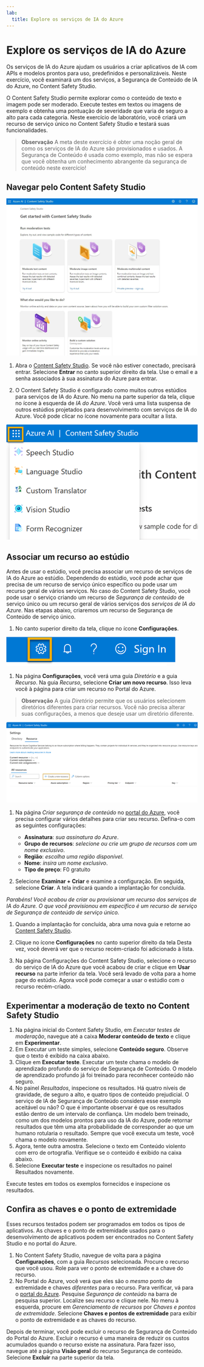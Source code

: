 ```yaml
---
lab:
  title: Explore os serviços de IA do Azure
---
```


# Explore os serviços de IA do Azure

Os serviços de IA do Azure ajudam os usuários a criar aplicativos de IA com APIs e modelos prontos para uso, predefinidos e personalizáveis. Neste exercício, você examinará um dos serviços, a Segurança de Conteúdo de IA do Azure, no Content Safety Studio.

O Content Safety Studio permite explorar como o conteúdo de texto e imagem pode ser moderado. Execute testes em textos ou imagens de exemplo e obtenha uma pontuação de severidade que varia de seguro a alto para cada categoria. Neste exercício de laboratório, você criará um recurso de serviço único no Content Safety Studio e testará suas funcionalidades. 

> **Observação** A meta deste exercício é obter uma noção geral de como os serviços de IA do Azure são provisionados e usados. A Segurança de Conteúdo é usada como exemplo, mas não se espera que você obtenha um conhecimento abrangente da segurança de conteúdo neste exercício!

## Navegar pelo Content Safety Studio 

![Captura de tela da página de aterrissagem do estúdio de segurança de conteúdo.](./media/content-safety/content-safety-getting-started.png)

1. Abra o [Content Safety Studio](https://contentsafety.cognitive.azure.com?azure-portal=true). Se você não estiver conectado, precisará entrar. Selecione **Entrar** no canto superior direito da tela. Use o email e a senha associados à sua assinatura do Azure para entrar. 

1. O Content Safety Studio é configurado como muitos outros estúdios para serviços de IA do Azure. No menu na parte superior da tela, clique no ícone à esquerda de *IA do Azure*. Você verá uma lista suspensa de outros estúdios projetados para desenvolvimento com serviços de IA do Azure. Você pode clicar no ícone novamente para ocultar a lista.

![Uma captura de tela do menu do Content Safety Studio com uma seleção de alternância aberta para alternar para outros estúdios.](./media/content-safety/studio-toggle-icon.png)  

## Associar um recurso ao estúdio 

Antes de usar o estúdio, você precisa associar um recurso de serviços de IA do Azure ao estúdio. Dependendo do estúdio, você pode achar que precisa de um recurso de serviço único específico ou pode usar um recurso geral de vários serviços. No caso do Content Safety Studio, você pode usar o serviço criando um recurso de *Segurança de conteúdo* de serviço único ou um recurso geral de vários serviços dos *serviços de IA do Azure*. Nas etapas abaixo, criaremos um recurso de Segurança de Conteúdo de serviço único. 

1. No canto superior direito da tela, clique no ícone **Configurações**. 

![Uma captura de tela do ícone de configurações no canto superior direito da tela, ao lado dos ícones de sino, ponto de interrogação e sorriso.](./media/content-safety/settings-toggle.png)

1. Na página **Configurações**, você verá uma guia *Diretório* e a guia *Recurso*. Na guia *Recurso*, selecione **Criar um novo recurso**. Isso leva você à página para criar um recurso no Portal do Azure.

> **Observação** A guia *Diretório* permite que os usuários selecionem diretórios diferentes para criar recursos. Você não precisa alterar suas configurações, a menos que deseje usar um diretório diferente. 

![Captura de tela de onde selecionar criar um recurso na página de configurações do Content Safety Studio.](./media/content-safety/create-new-resource-from-studio.png)

1. Na página *Criar segurança de conteúdo* no [portal do Azure](https://portal.azure.com?auzre-portal=true), você precisa configurar vários detalhes para criar seu recurso. Defina-o com as seguintes configurações:
    - **Assinatura**: *sua assinatura do Azure*.
    - **Grupo de recursos**: *selecione ou crie um grupo de recursos com um nome exclusivo*.
    - **Região**: *escolha uma região disponível*.
    - **Nome**: *insira um nome exclusivo*.
    - **Tipo de preço**: F0 gratuito

1. Selecione **Examinar + Criar** e examine a configuração. Em seguida, selecione **Criar**. A tela indicará quando a implantação for concluída. 

*Parabéns! Você acabou de criar ou provisionar um recurso dos serviços de IA do Azure. O que você provisionou em específico é um recurso de serviço de Segurança de conteúdo de serviço único.*

1. Quando a implantação for concluída, abra uma nova guia e retorne ao [Content Safety Studio](https://contentsafety.cognitive.azure.com?azure-portal=true). 

1. Clique no ícone **Configurações** no canto superior direito da tela Desta vez, você deverá ver que o recurso recém-criado foi adicionado à lista.  

1. Na página Configurações do Content Safety Studio, selecione o recurso do serviço de IA do Azure que você acabou de criar e clique em **Usar recurso** na parte inferior da tela. Você será levado de volta para a home page do estúdio. Agora você pode começar a usar o estúdio com o recurso recém-criado.

## Experimentar a moderação de texto no Content Safety Studio

1. Na página inicial do Content Safety Studio, em *Executar testes de moderação*, navegue até a caixa **Moderar conteúdo de texto** e clique em **Experimentar**.
1. Em Executar um teste simples, selecione **Conteúdo seguro**. Observe que o texto é exibido na caixa abaixo. 
1. Clique em **Executar teste**. Executar um teste chama o modelo de aprendizado profundo do serviço de Segurança de Conteúdo. O modelo de aprendizado profundo já foi treinado para reconhecer conteúdo não seguro.
1. No painel *Resultados*, inspecione os resultados. Há quatro níveis de gravidade, de seguro a alto, e quatro tipos de conteúdo prejudicial. O serviço de IA de Segurança de Conteúdo considera esse exemplo aceitável ou não? O que é importante observar é que os resultados estão dentro de um intervalo de confiança. Um modelo bem treinado, como um dos modelos prontos para uso da IA do Azure, pode retornar resultados que têm uma alta probabilidade de corresponder ao que um humano rotularia o resultado. Sempre que você executa um teste, você chama o modelo novamente. 
1. Agora, tente outra amostra. Selecione o texto em Conteúdo violento com erro de ortografia. Verifique se o conteúdo é exibido na caixa abaixo.
1. Selecione **Executar teste** e inspecione os resultados no painel Resultados novamente. 

Execute testes em todos os exemplos fornecidos e inspecione os resultados.

## Confira as chaves e o ponto de extremidade

Esses recursos testados podem ser programados em todos os tipos de aplicativos. As chaves e o ponto de extremidade usados para o desenvolvimento de aplicativos podem ser encontrados no Content Safety Studio e no portal do Azure. 

1. No Content Safety Studio, navegue de volta para a página **Configurações**, com a guia *Recursos* selecionada. Procure o recurso que você usou. Role para ver o ponto de extremidade e a chave do recurso. 
1. No Portal do Azure, você verá que eles são o *mesmo* ponto de extremidade e chaves *diferentes* para o recurso. Para verificar, vá para o [portal do Azure](https://portal.azure.com?auzre-portal=true). Pesquise *Segurança de conteúdo* na barra de pesquisa superior. Localize seu recurso e clique nele. No menu à esquerda, procure em *Gerenciamento de recursos* por *Chaves e pontos de extremidade*. Selecione **Chaves e pontos de extremidade** para exibir o ponto de extremidade e as chaves do recurso. 

Depois de terminar, você pode excluir o recurso de Segurança de Conteúdo do Portal do Azure. Excluir o recurso é uma maneira de reduzir os custos acumulados quando o recurso existe na assinatura. Para fazer isso, navegue até a página **Visão geral** do recurso Segurança de conteúdo. Selecione **Excluir** na parte superior da tela.

